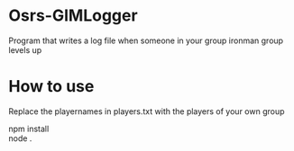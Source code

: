 # Osrs-GIMLogger
Program that writes a log file when someone in your group ironman group levels up

# How to use
Replace the playernames in players.txt with the players of your own group  

npm install  
node .
